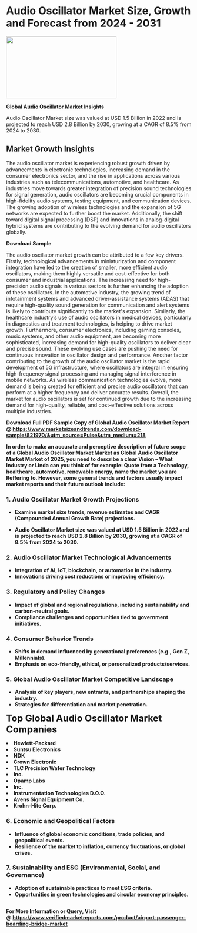 <H1>Audio Oscillator Market Size, Growth and Forecast from 2024 - 2031</H1><img class="aligncenter size-medium wp-image-584254" src="https://thirdeyenews.in/wp-content/uploads/2024/09/Global-Market-Research-300x168.jpeg" alt="" width="300" height="168" /><p><strong>Global&nbsp;<a href="https://www.marketsizeandtrends.com/download-sample/821970/&amp;utm_source=Pulse&amp;utm_medium=218">Audio Oscillator Market</a> Insights</strong></p><p>Audio Oscillator Market size was valued at USD 1.5 Billion in 2022 and is projected to reach USD 2.8 Billion by 2030, growing at a CAGR of 8.5% from 2024 to 2030.</p><p><h2>Market Growth Insights</h2> <p>The audio oscillator market is experiencing robust growth driven by advancements in electronic technologies, increasing demand in the consumer electronics sector, and the rise in applications across various industries such as telecommunications, automotive, and healthcare. As industries move towards greater integration of precision sound technologies for signal generation, audio oscillators are becoming crucial components in high-fidelity audio systems, testing equipment, and communication devices. The growing adoption of wireless technologies and the expansion of 5G networks are expected to further boost the market. Additionally, the shift toward digital signal processing (DSP) and innovations in analog-digital hybrid systems are contributing to the evolving demand for audio oscillators globally.</p> <p><strong>Download Sample</strong></p> <p>The audio oscillator market growth can be attributed to a few key drivers. Firstly, technological advancements in miniaturization and component integration have led to the creation of smaller, more efficient audio oscillators, making them highly versatile and cost-effective for both consumer and industrial applications. The increasing need for high-precision audio signals in various sectors is further enhancing the adoption of these oscillators. In the automotive industry, the growing trend of infotainment systems and advanced driver-assistance systems (ADAS) that require high-quality sound generation for communication and alert systems is likely to contribute significantly to the market's expansion. Similarly, the healthcare industry’s use of audio oscillators in medical devices, particularly in diagnostics and treatment technologies, is helping to drive market growth. Furthermore, consumer electronics, including gaming consoles, music systems, and other audio equipment, are becoming more sophisticated, increasing demand for high-quality oscillators to deliver clear and precise sound. These evolving use cases are pushing the need for continuous innovation in oscillator design and performance. Another factor contributing to the growth of the audio oscillator market is the rapid development of 5G infrastructure, where oscillators are integral in ensuring high-frequency signal processing and managing signal interference in mobile networks. As wireless communication technologies evolve, more demand is being created for efficient and precise audio oscillators that can perform at a higher frequency and deliver accurate results. Overall, the market for audio oscillators is set for continued growth due to the increasing demand for high-quality, reliable, and cost-effective solutions across multiple industries.</p> <p><strong></p><p><span class=""><strong>Download Full PDF Sample Copy of Global Audio Oscillator Market Report</strong> @ <a href="https://www.marketsizeandtrends.com/download-sample/821970/&amp;utm_source=Pulse&amp;utm_medium=218" target="_blank">https://www.marketsizeandtrends.com/download-sample/821970/&amp;utm_source=Pulse&amp;utm_medium=218</a></span></p><p>In order to make an accurate and perceptive description of future scope of a Global&nbsp;Audio Oscillator Market Market as Global&nbsp;Audio Oscillator Market Market of 2025, you need to describe a clear Vision &ndash; What Industry or Linda can you think of for example: Quote from a Technology, healthcare, automotive, renewable energy, name the market you are Reffering to. However, some general trends and factors usually impact market reports and their future outlook include:</p><h3>1.&nbsp;<strong>Audio Oscillator Market Growth Projections</strong></h3><ul><li>Examine market size trends, revenue estimates and CAGR (Compounded Annual Growth Rate) projections.</li><li><p>Audio Oscillator Market size was valued at USD 1.5 Billion in 2022 and is projected to reach USD 2.8 Billion by 2030, growing at a CAGR of 8.5% from 2024 to 2030.</p></li></ul><h3>2.&nbsp;<strong>Audio Oscillator Market Technological Advancements</strong></h3><ul><li>Integration of AI, IoT, blockchain, or automation in the industry.</li><li>Innovations driving cost reductions or improving efficiency.</li></ul><h3>3.&nbsp;<strong>Regulatory and Policy Changes</strong></h3><ul><li>Impact of global and regional regulations, including sustainability and carbon-neutral goals.</li><li>Compliance challenges and opportunities tied to government initiatives.</li></ul><h3>4.&nbsp;<strong>Consumer Behavior Trends</strong></h3><ul><li>Shifts in demand influenced by generational preferences (e.g., Gen Z, Millennials).</li><li>Emphasis on eco-friendly, ethical, or personalized products/services.</li></ul><h3>5.&nbsp;<strong>Global Audio Oscillator Market Competitive Landscape</strong></h3><ul><li>Analysis of key players, new entrants, and partnerships shaping the industry.</li><li>Strategies for differentiation and market penetration.</li></ul><p data-pm-slice="1 1 []"><span style="color: inherit; font-family: inherit; font-size: 25px;">Top Global Audio Oscillator Market Companies</span></p><div class="" data-test-id=""><p><li>Hewlett-Packard</li><li> Suntsu Electronics</li><li> NDK</li><li> Crown Electronic</li><li> TLC Precision Wafer Technology</li><li> Inc.</li><li> Opamp Labs</li><li> Inc.</li><li> Instrumentation Technologies D.O.O.</li><li> Avens Signal Equipment Co.</li><li> Krohn-Hite Corp.</li></p></div><h3>6.&nbsp;<strong>Economic and Geopolitical Factors</strong></h3><ul><li>Influence of global economic conditions, trade policies, and geopolitical events.</li><li>Resilience of the market to inflation, currency fluctuations, or global crises.</li></ul><h3>7.&nbsp;<strong>Sustainability and ESG (Environmental, Social, and Governance)</strong></h3><ul><li>Adoption of sustainable practices to meet ESG criteria.</li><li>Opportunities in green technologies and circular economy principles.</li></ul><h2><strong style="font-size: 14px;">For More Information or Query, Visit @&nbsp;</strong><a style="background-color: #ffffff; font-size: 14px;" href="https://www.marketsizeandtrends.com/report/audio-oscillator-market/" target="_blank">https://www.verifiedmarketreports.com/product/airport-passenger-boarding-bridge-market</a></h2>
